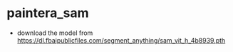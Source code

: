 # paintera_sam

- download the model from https://dl.fbaipublicfiles.com/segment_anything/sam_vit_h_4b8939.pth
